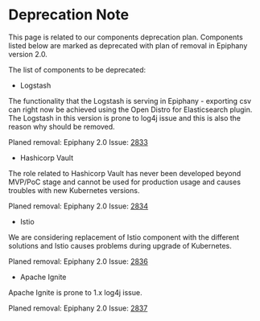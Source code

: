 # Deprecation Note

This page is related to our components deprecation plan. Components listed below are marked as deprecated with plan of removal
in Epiphany version 2.0.

The list of components to be deprecated:

- Logstash

The functionality that the Logstash is serving in Epiphany - exporting csv can right now be achieved using the Open Distro for Elasticsearch plugin. The Logstash in this version is prone to log4j issue and this is also the reason why should be removed.

Planed removal: Epiphany 2.0
Issue: [2833](https://github.com/epiphany-platform/epiphany/issues/2833)

- Hashicorp Vault

The role related to Hashicorp Vault has never been developed beyond MVP/PoC stage and cannot be used for production usage and causes troubles with new Kubernetes versions.

Planed removal: Epiphany 2.0
Issue: [2834](https://github.com/epiphany-platform/epiphany/issues/2834)

- Istio

We are considering replacement of Istio component with the different solutions and Istio causes problems during upgrade of Kubernetes.

Planed removal: Epiphany 2.0
Issue: [2836](https://github.com/epiphany-platform/epiphany/issues/2836)

- Apache Ignite

Apache Ignite is prone to 1.x log4j issue.

Planed removal: Epiphany 2.0
Issue: [2837](https://github.com/epiphany-platform/epiphany/issues/2837)
